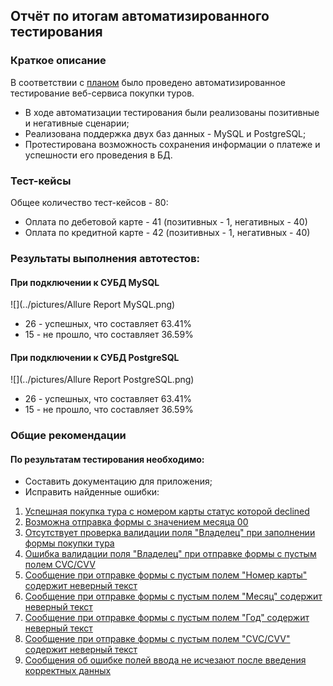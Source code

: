 ## Отчёт по итогам автоматизированного тестирования

### Краткое описание

В соответствии с [планом](https://github.com/Ilya8721/AutomationQA_Diploma/blob/main/Documentation/Plan.md) было проведено автоматизированное тестирование веб-сервиса покупки туров.

- В ходе автоматизации тестирования были реализованы позитивные и негативные сценарии;
- Реализована поддержка двух баз данных - MySQL и PostgreSQL;
- Протестирована возможность сохранения информации о платеже и успешности его проведения в БД.

### Тест-кейсы

Общее количество тест-кейсов - 80:

- Оплата по дебетовой карте - 41 (позитивных - 1, негативных - 40)
- Оплата по кредитной карте - 42 (позитивных - 1, негативных - 40)

### Результаты выполнения автотестов:

#### При подключении к СУБД MySQL

![](../pictures/Allure Report MySQL.png)

* 26 - успешных, что составляет 63.41%
* 15 - не прошло, что составляет 36.59%

#### При подключении к СУБД PostgreSQL

![](../pictures/Allure Report PostgreSQL.png)

* 26 - успешных, что составляет 63.41%
* 15 - не прошло, что составляет 36.59%

### Общие рекомендации

#### По результатам тестирования необходимо:

- Составить документацию для приложения;
- Исправить найденные ошибки:

1) [Успешная покупка тура с номером карты статус которой declined](https://github.com/Ilya8721/AutomationQA_Diploma/issues/1)
2) [Возможна отправка формы с значением месяца 00](https://github.com/Ilya8721/AutomationQA_Diploma/issues/2)
3) [Отсутствует проверка валидации поля "Владелец" при заполнении формы покупки тура](https://github.com/Ilya8721/AutomationQA_Diploma/issues/3)
4) [Ошибка валидации поля "Владелец" при отправке формы с пустым полем CVC/CVV](https://github.com/Ilya8721/AutomationQA_Diploma/issues/4)
5) [Сообщение при отправке формы с пустым полем "Номер карты" содержит неверный текст](https://github.com/Ilya8721/AutomationQA_Diploma/issues/5)
6) [Сообщение при отправке формы с пустым полем "Месяц" содержит неверный текст](https://github.com/Ilya8721/AutomationQA_Diploma/issues/6)
7) [Сообщение при отправке формы с пустым полем "Год" содержит неверный текст](https://github.com/Ilya8721/AutomationQA_Diploma/issues/7)
8) [Сообщение при отправке формы с пустым полем "CVC/CVV" содержит неверный текст](https://github.com/Ilya8721/AutomationQA_Diploma/issues/8)
9) [Сообщения об ошибке полей ввода не исчезают после введения корректных данных](https://github.com/Ilya8721/AutomationQA_Diploma/issues/9)
